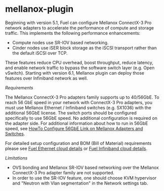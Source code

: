 mellanox-plugin
================

Beginning with version 5.1, Fuel can configure Mellanox ConnectX-3 Pro network
adapters to accelerate the performance of compute and storage traffic.
This implements the following performance enhancements:
- Compute nodes use SR-IOV based networking.
- Cinder nodes use iSER block storage as the iSCSI transport rather than the
default iSCSI over TCP.

These features reduce CPU overhead, boost throughput, reduce latency, and
enable network traffic to bypass the software switch layer (e.g. Open vSwitch).
Starting with version 6.1, Mellanox plugin can deploy those features over
Infiniband network as well.

*Requirements*

The Mellanox ConnectX-3 Pro adapters family supports up to 40/56GbE.
To reach 56 GbE speed in your network with ConnectX-3 Pro adapters, you must
use Mellanox Ethernet / Infiniband switches (e.g. SX1036) with the additional
56GbE license. The switch ports should be configured specifically to use 56GbE
speed. No additional configuration is required on the adapter side.
For additional information about how to run in 56GbE speed, see [HowTo
Configure 56GbE Link on Mellanox Adapters and Switches](http://community.mellanox.com/docs/DOC-1460).

For detailed setup configuration and BOM (Bill of Material) requirements please see
[Fuel Ethernet cloud details](https://community.mellanox.com/docs/DOC-1474) or
[Fuel Infiniband cloud details](https://community.mellanox.com/docs/DOC-2036).

*Limitations*

- OVS bonding and Mellanox SR-IOV based networking over the Mellanox ConnectX-3 Pro
adapter family are not supported.
- In order to use the SR-IOV feature, one should choose KVM hypervisor and
"Neutron with Vlan segmentation" in the Network settings tab.

